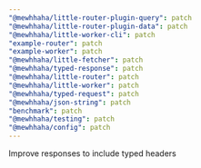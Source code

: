 ```yaml
---
"@mewhhaha/little-router-plugin-query": patch
"@mewhhaha/little-router-plugin-data": patch
"@mewhhaha/little-worker-cli": patch
"example-router": patch
"example-worker": patch
"@mewhhaha/little-fetcher": patch
"@mewhhaha/typed-response": patch
"@mewhhaha/little-router": patch
"@mewhhaha/little-worker": patch
"@mewhhaha/typed-request": patch
"@mewhhaha/json-string": patch
"benchmark": patch
"@mewhhaha/testing": patch
"@mewhhaha/config": patch
---
```


Improve responses to include typed headers
